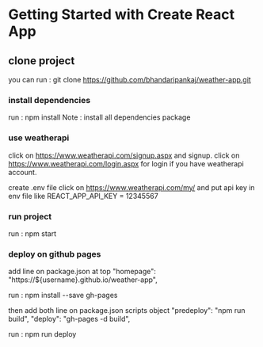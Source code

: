 # Getting Started with Create React App

## clone project 

   you can run : git clone https://github.com/bhandaripankaj/weather-app.git

### install dependencies
   run : npm install 
   Note : install all dependencies package


###  use weatherapi 
 click on  https://www.weatherapi.com/signup.aspx   and signup.
 click on https://www.weatherapi.com/login.aspx for login if you have weatherapi account.

 create  .env file
click on https://www.weatherapi.com/my/ and put api key in env file  like REACT_APP_API_KEY = 12345567


### run project
run :  npm start


### deploy on github pages 
add line on package.json at top   "homepage": "https://${username}.github.io/weather-app",


run : npm install --save gh-pages

then add both line on package.json scripts object 
"predeploy": "npm run build",
"deploy": "gh-pages -d build",


run : npm run deploy

